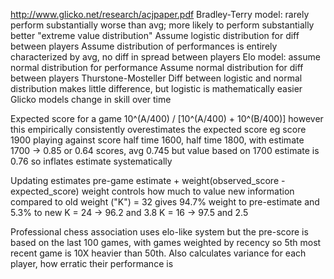  http://www.glicko.net/research/acjpaper.pdf
 Bradley-Terry model: rarely perform substantially worse than avg; more likely 
                          to perform substantially better
                          "extreme value distribution"
                      Assume logistic distribution for diff between players
                      Assume distribution of performances is entirely characterized
                           by avg, no diff in spread between players
 Elo model: assume normal distribution for performance
            Assume normal distribution for diff between players
            Thurstone-Mosteller
 Diff between logistic and normal distribution makes little difference, but
 logistic is mathematically easier
 Glicko models change in skill over time

 Expected score for a game 
 10^(A/400) / [10^(A/400) + 10^(B/400)]
 however this empirically consistently overestimates the expected score
 eg score 1900 playing against score half time 1600, half time 1800, with 
    estimate 1700 -> 0.85 or 0.64 scores, avg 0.745 but value based on 1700 
    estimate is 0.76 so inflates estimate systematically 

 Updating estimates
 pre-game estimate + weight(observed_score - expected_score)
   weight controls how much to value new information compared to old
   weight ("K") = 32 gives 94.7% weight to pre-estimate and 5.3% to new
              K = 24 -> 96.2 and 3.8
              K = 16 -> 97.5 and 2.5

 Professional chess association uses elo-like system but the pre-score is based
 on the last 100 games, with games weighted by recency so 5th most recent game
 is 10X heavier than 50th. Also calculates variance for each player, how erratic
 their performance is

